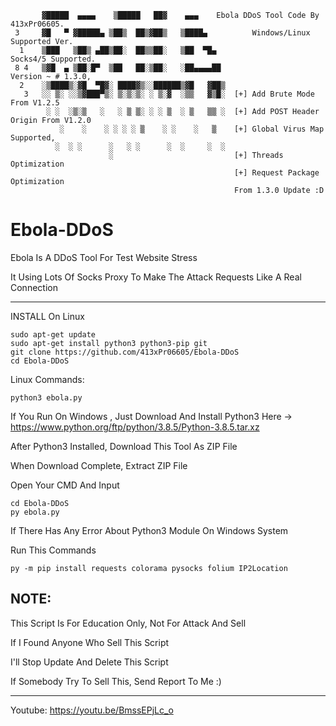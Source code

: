            ▓█████  ▄▄▄▄    ▒█████   ██▓    ▄▄▄    Ebola DDoS Tool Code By 413xPr06605.
     3     ▓█   ▀ ▓█████▄ ▒██▒  ██▒▓██▒   ▒████▄          Windows/Linux Supported Ver.
      1    ▒███   ▒██▒ ▄██▒██░  ██▒▒██░   ▒██  ▀█▄                 Socks4/5 Supported.
     8 4   ▒▓█  ▄ ▒██░█▀  ▒██   ██░▒██░   ░██▄▄▄▄██                 Version ~ # 1.3.0,
      2    ░▒████▒░▓█  ▀█▓░ ████▓▒░░██████▒▓█   ▓██▒     
       3   ░░ ▒░ ░░▒▓███▀▒░ ▒░▒░▒░ ░ ▒░▓  ░▒▒   ▓▒█░  [+] Add Brute Mode From V1.2.5
            ░ ░  ░▒░▒   ░   ░ ▒ ▒░ ░ ░ ▒  ░ ▒   ▒▒ ░  [+] Add POST Header Origin From V1.2.0
               ░    ░    ░ ░ ░ ░ ▒    ░ ░    ░   ▒    [+] Global Virus Map Supported,
              ░  ░ ░      ░   ░ ░      ░  ░     ░  ░  
                          ░                           [+] Threads Optimization         
                                                      [+] Request Package Optimization 
                                                      From 1.3.0 Update :D

# Ebola-DDoS


Ebola Is A DDoS Tool For Test Website Stress

It Using Lots Of Socks Proxy To Make The Attack Requests Like A Real Connection

---------------------------------------------------------------------------------------------
INSTALL On Linux
```
sudo apt-get update
sudo apt-get install python3 python3-pip git
git clone https://github.com/413xPr06605/Ebola-DDoS
cd Ebola-DDoS
```

Linux Commands:
```
python3 ebola.py
```

If You Run On Windows , Just Download And Install Python3 Here -> https://www.python.org/ftp/python/3.8.5/Python-3.8.5.tar.xz

After Python3 Installed, Download This Tool As ZIP File

When Download Complete, Extract ZIP File 

Open Your CMD And Input

```
cd Ebola-DDoS
py ebola.py
```

If There Has Any Error About Python3 Module On Windows System

Run This Commands

```
py -m pip install requests colorama pysocks folium IP2Location
```


NOTE: 
--------------------------------------------------------------
This Script Is For Education Only,
Not For Attack And Sell

If I Found Anyone Who Sell This Script

I'll Stop Update And Delete This Script

If Somebody Try To Sell This, Send Report To Me  :)

-----------------------------------------------------------------
Youtube: https://youtu.be/BmssEPjLc_o
